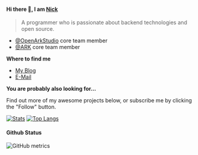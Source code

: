 #### Hi there 👋, I am [Nick](https://github.com/NickYang1988)

> A programmer who is passionate about backend technologies and open source.

- [@OpenArkStudio](https://github.com/OpenArkStudio) core team member
- [@ARK](https://github.com/OpenArkStudio/ARK) core team member

**Where to find me**

- [My Blog](https://cppfans.org)
- [E-Mail](mailto:nickyang4self_at_gmail.com)

**You are probably also looking for...**

Find out more of my awesome projects below, or subscribe me by clicking the "Follow" button.

[![Stats](https://github-readme-stats.vercel.app/api?username=NickYang1988&show_icons=true&count_private=true&theme=radical)](https://github.com/NickYang1988)
[![Top Langs](https://github-readme-stats.vercel.app/api/top-langs/?username=NickYang1988&layout=compact&theme=radical)](https://github.com/NickYang1988)

#### Github Status
![GitHub metrics](https://metrics.lecoq.io/NickYang1988?languages=1)
